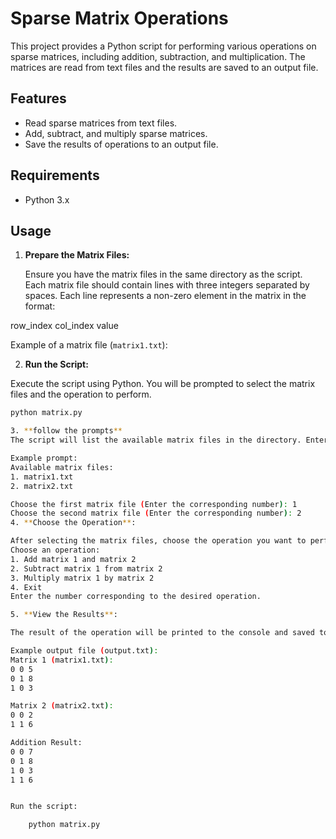 # Sparse Matrix Operations

This project provides a Python script for performing various operations on sparse matrices, including addition, subtraction, and multiplication. The matrices are read from text files and the results are saved to an output file.

## Features

- Read sparse matrices from text files.
- Add, subtract, and multiply sparse matrices.
- Save the results of operations to an output file.

## Requirements

- Python 3.x

## Usage

1. **Prepare the Matrix Files:**

   Ensure you have the matrix files in the same directory as the script. Each matrix file should contain lines with three integers separated by spaces. Each line represents a non-zero element in the matrix in the format:
   
row_index col_index value

Example of a matrix file (`matrix1.txt`):


2. **Run the Script:**

Execute the script using Python. You will be prompted to select the matrix files and the operation to perform.

```bash
python matrix.py

3. **follow the prompts**
The script will list the available matrix files in the directory. Enter the number corresponding to the files you want to use.

Example prompt:
Available matrix files:
1. matrix1.txt
2. matrix2.txt

Choose the first matrix file (Enter the corresponding number): 1
Choose the second matrix file (Enter the corresponding number): 2
4. **Choose the Operation**:

After selecting the matrix files, choose the operation you want to perform:
Choose an operation:
1. Add matrix 1 and matrix 2
2. Subtract matrix 1 from matrix 2
3. Multiply matrix 1 by matrix 2
4. Exit
Enter the number corresponding to the desired operation.

5. **View the Results**:

The result of the operation will be printed to the console and saved to an output file named output.txt.

Example output file (output.txt):
Matrix 1 (matrix1.txt):
0 0 5
0 1 8
1 0 3

Matrix 2 (matrix2.txt):
0 0 2
1 1 6

Addition Result:
0 0 7
0 1 8
1 0 3
1 1 6


Run the script:

    python matrix.py

